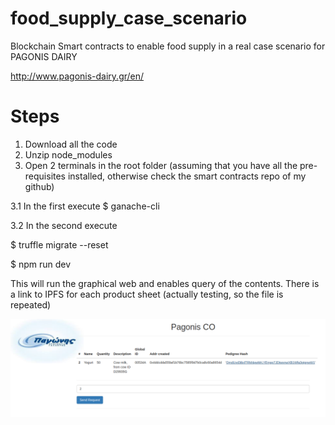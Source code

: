 # food_supply_case_scenario
Blockchain Smart contracts to enable food supply in a real case scenario for PAGONIS DAIRY

http://www.pagonis-dairy.gr/en/


# Steps

1. Download all the code
2. Unzip node_modules
3. Open 2 terminals in the root folder (assuming that you have all the pre-requisites installed, otherwise check the smart contracts repo of my github)

3.1 In the first execute 
$ ganache-cli

3.2 In the second execute

$ truffle migrate --reset

$ npm run dev 

This will run the graphical web and enables query of the contents. There is a link to IPFS for each product sheet (actually testing, so the file is repeated)

![Example of the query website](pagonis_graph.png)



